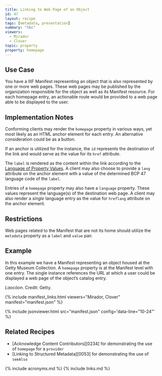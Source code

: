 ```yaml
---
title: Linking to Web Page of an Object
id: 47
layout: recipe
tags: [metadata, presentation]
summary: "tbc"
viewers:
  - Mirador
  - Clover
topic: property
property: homepage
---
```


## Use Case

You have a IIIF Manifest representing an object that is also represented by one or more web pages. These web pages may be published by the organization responsible for the object as well as its Manifest resource. For each homepage entry, an actionable route would be provided to a web page able to be displayed to the user.

## Implementation Notes

Conforming clients may render the `homepage` property in various ways, yet most likely as an HTML anchor element for each entry. An alternative consideration could be as a button.

If an anchor is utilized for the instance, the `id` represents the destination of the link and would serve as the value for its `href` attribute.

The `label` is rendered as the content within the link according to the [Language of Property Values](https://iiif.io/api/presentation/3.0/#language-of-property-values). A client may also choose to provide a `lang` attribute on the anchor element with a value of the determined BCP 47 language code of the `label`.

Entries of a `homepage` property may also have a `language` property. These values represent the language(s) of the destination web page. A client may also render a _single_ language entry as the value for `hreflang` attribute on the anchor element.

## Restrictions

Web pages related to the Manifest that are not its home should utilize the `metadata` property as a `label` and `value` pair.

## Example

In this example we have a Manifest representing an object housed at the Getty Museum Collection. A `homepage` property is at the Manifest level with one entry. The single instance references the URL at which a user could be displayed a web page of the object’s catalog entry.

_Laocöon_. Credit: Getty.

{% include manifest_links.html viewers="Mirador, Clover" manifest="manifest.json" %}

{% include jsonviewer.html src="manifest.json" config='data-line="10-24"' %}

## Related Recipes

- [Acknowledge Content Contributors][0234] for demonstrating the use of `homepage` for a `provider`
- [Linking to Structured Metadata][0053] for demonstrating the use of `seeAlso`

{% include acronyms.md %}
{% include links.md %}
